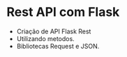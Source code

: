 # Rest API com Flask
- Criação de API Flask Rest
- Utilizando metodos.
- Bibliotecas Request e JSON.
